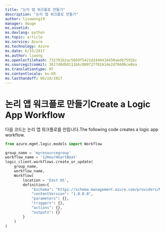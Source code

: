 ```yaml
---
title: "논리 앱 워크플로 만들기"
description: "논리 앱 워크플로 만들기"
author: lisawong19
manager: douge
ms.assetid: 
ms.devlang: python
ms.topic: article
ms.service: Azure
ms.technology: Azure
ms.date: 6/15/2017
ms.author: liwong
ms.openlocfilehash: 732791b2ac5689f5421d2449410450aedb7591bc
ms.sourcegitcommit: 3617d0db0111bbc00072ff8161de2d76606ce0ea
ms.translationtype: HT
ms.contentlocale: ko-KR
ms.lasthandoff: 08/18/2017
---
```

# <a name="create-a-logic-app-workflow"></a><span data-ttu-id="78302-103">논리 앱 워크플로 만들기</span><span class="sxs-lookup"><span data-stu-id="78302-103">Create a Logic App Workflow</span></span>

<span data-ttu-id="78302-104">다음 코드는 논리 앱 워크플로를 만듭니다.</span><span class="sxs-lookup"><span data-stu-id="78302-104">The following code creates a logic app workflow.</span></span>

```python
from azure.mgmt.logic.models import Workflow

group_name = 'myresourcegroup'
workflow_name = '12HourHeartBeat'
logic_client.workflows.create_or_update(
    group_name,
    workflow_name,
    Workflow(
        location = 'East US',
        definition={
            "$schema": "https://schema.management.azure.com/providers/Microsoft.Logic/schemas/2016-06-01/workflowdefinition.json#",
            "contentVersion": "1.0.0.0",
            "parameters": {},
            "triggers": {},
            "actions": {},
            "outputs": {}
        }
    )
)
```

